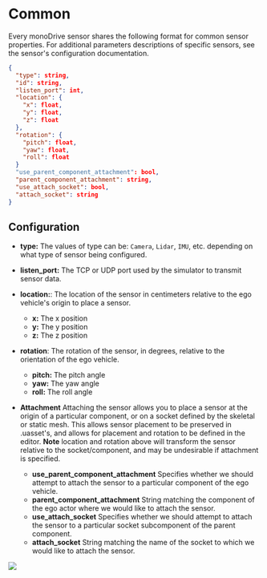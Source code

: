 # Common

Every monoDrive sensor shares the following format for common sensor properties. 
For additional parameters descriptions of specific sensors, see the sensor's 
configuration documentation.

```json
{
  "type": string,
  "id": string,
  "listen_port": int,
  "location": {
    "x": float,
    "y": float,
    "z": float
  },
  "rotation": {
    "pitch": float,
    "yaw": float,
    "roll": float
  }
  "use_parent_component_attachment": bool,
  "parent_component_attachment": string,
  "use_attach_socket": bool,
  "attach_socket": string
}
```

## Configuration

- **type:** The values of type can be: `Camera`, `Lidar`, `IMU`, etc. depending on what type of sensor being configured.
- **listen_port:** The TCP or UDP port used by the simulator to transmit sensor data.
- **location:**: The location of the sensor in centimeters relative to the ego vehicle's origin to place a sensor.
    - **x:** The x position
    - **y:** The y position
    - **z:** The z position
- **rotation**: The rotation of the sensor, in degrees, relative to the orientation of the ego vehicle.
    - **pitch:** The pitch angle
    - **yaw:** The yaw angle
    - **roll:** The roll angle
- **Attachment** Attaching the sensor allows you to place a sensor at the origin of a particular component, or on a socket defined by the skeletal or static mesh. This allows sensor placement to be preserved in .uasset's, and allows for placement and rotation to be defined in the editor. **Note** location and rotation above will transform the sensor relative to the socket/component, and may be undesirable if attachment is specified.
  - **use_parent_component_attachment** Specifies whether we should attempt to attach the sensor to a particular component of the ego vehicle.
  - **parent_component_attachment** String matching the component of the ego actor where we would like to attach the sensor.
  - **use_attach_socket** Specifies whether we should attempt to attach the sensor to a particular socket subcomponent of the parent component.
  - **attach_socket** String matching the name of the socket to which we would like to attach the sensor. 

  <p class="img_container">
<img class="lg_img" src="../img/Wheel_Socket.png"/>
</p>
